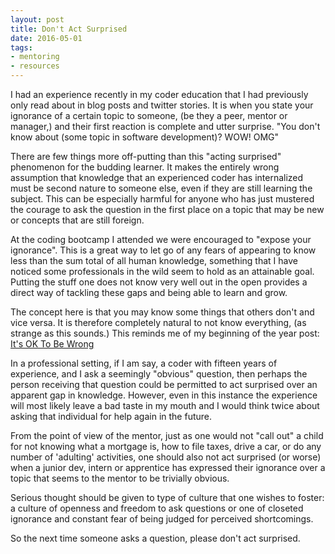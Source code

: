 ```yaml
---
layout: post
title: Don't Act Surprised
date: 2016-05-01
tags:
- mentoring
- resources
---
```

I had an experience recently in my coder education that I had previously only read about in blog posts and twitter stories. It is when you state your ignorance of a certain topic to someone, (be they a peer, mentor or manager,) and their first reaction is complete and utter surprise. "You don't know about (some topic in software development)? WOW! OMG" <!-- more -->

There are few things more off-putting than this "acting surprised" phenomenon for the budding learner. It makes the entirely wrong assumption that knowledge that an experienced coder has internalized must be second nature to someone else, even if they are still learning the subject. This can be especially harmful for anyone who has just mustered the courage to ask the question in the first place on a topic that may be new or concepts that are still foreign. 

At the coding bootcamp I attended we were encouraged to "expose your ignorance". This is a great way to let go of any fears of appearing to know less than the sum total of all human knowledge, something that I have noticed some professionals in the wild seem to hold as an attainable goal. Putting the stuff one does not know very well out in the open provides a direct way of tackling these gaps and being able to learn and grow.

The concept here is that you may know some things that others don't and vice versa. It is therefore completely natural to not know everything, (as strange as this sounds.) This reminds me of my beginning of the year post: [It's OK To Be Wrong](It's_ok_to_be_wrong)

In a professional setting, if I am say, a coder with fifteen years of experience, and I ask a seemingly "obvious" question, then perhaps the person receiving that question could be permitted to act surprised over an apparent gap in knowledge. However, even in this instance the experience will most likely leave a bad taste in my mouth and I would think twice about asking that individual for help again in the future.

From the point of view of the mentor, just as one would not "call out" a child for not knowing what a mortgage is, how to file  taxes, drive a car, or do any number of 'adulting' activities, one should also not act surprised (or worse) when a junior dev, intern or apprentice has expressed their ignorance over a topic that seems to the mentor to be trivially obvious. 

Serious thought should be given to type of culture that one wishes to foster: a culture of openness and freedom to ask questions or one of closeted ignorance and constant fear of being judged for perceived shortcomings. 

So the next time someone asks a question, please don't act surprised. 

